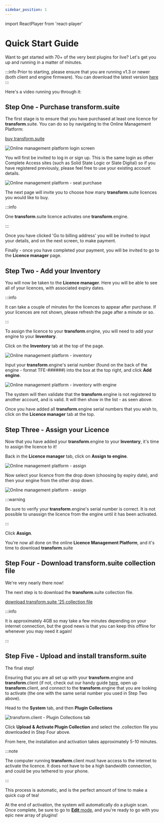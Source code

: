 ```yaml
---
sidebar_position: 1
---
```

import ReactPlayer from 'react-player'


# Quick Start Guide

Want to get started with 70+ of the very best plugins for live? Let's get you up and running in a matter of minutes.

:::info
Prior to starting, please ensure that you are running v1.3 or newer (both client and engine firmware). You can download the latest version [here](../../../../downloads)
:::

Here's a video running you through it:
<ReactPlayer controls url="https://youtu.be/pRjeBVQpBvE" />

## Step One - Purchase transform.suite

The first stage is to ensure that you have purchased at least one licence for **transform**.suite. You can do so by navigating to the Online Management Platform:

<a class="button button--lg button--primary" href="https://go.fourieraudio.com/suite.purchase">buy transform.suite</a>
&nbsp;

![Online management platform login screen](@site/static/img/transformsuite/management-login.png)

You will first be invited to log in or sign up. This is the same login as other Complete Access sites (such as Solid State Logic or Slate Digital) so if you have registered previously, please feel free to use your existing account details.

![Online management platform - seat purchase](@site/static/img/transformsuite/management-seat-purchase.png)

The next page will invite you to choose how many **transform**.suite licences you would like to buy.

:::info

One **transform**.suite licence activates one **transform**.engine.

:::

Once you have clicked 'Go to billing address' you will be invited to input your details, and on the next screen, to make payment.

Finally - once you have completed your payment, you will be invited to go to the **Licence manager** page.

## Step Two - Add your Inventory

You will now be taken to the **Licence manager**. Here you will be able to see all of your licences, with associated expiry dates.

:::info

It can take a couple of minutes for the licences to appear after purchase. If your licences are not shown, please refresh the page after a minute or so.

:::

To assign the licence to your **transform**.engine, you will need to add your engine to your **Inventory**.

Click on the **Inventory** tab at the top of the page.

![Online management platform - inventory](@site/static/img/transformsuite/management-inventory-blank.png)


Input your **transform**.engine's serial number (found on the back of the engine - format TFE-######) into the box at the top right, and click **Add engine**.

![Online management platform - inventory with engine](@site/static/img/transformsuite/management-inventory-one.png)

The system will then validate that the **transform**.engine is not registered to another account, and is valid. It will then show in the list - as seen above.

Once you have added all **transform**.engine serial numbers that you wish to, click on the **Licence manager** tab at the top.

## Step Three - Assign your Licence

Now that you have added your **transform**.engine to your **Inventory**, it's time to assign the licence to it!

Back in the **Licence manager** tab, click on **Assign to engine**.

![Online management platform - assign](@site/static/img/transformsuite/management-assign-first.png)

Now select your licence from the drop down (choosing by expiry date), and then your engine from the other drop down.

![Online management platform - assign](@site/static/img/transformsuite/management-assign-second.png)

:::warning

Be sure to verify your **transform**.engine's serial number is correct. It is not possible to unassign the licence from the engine until it has been activated.

:::

Click **Assign**.

You're now all done on the online **Licence Management Platform**, and it's time to download **transform**.suite

## Step Four - Download **transform**.suite collection file

We're very nearly there now!

The next step is to download the **transform**.suite collection file.

<a class="button button--lg button--primary" href="../../../../../downloads/suitedownload">download transform.suite '25 collection file</a>
&nbsp;

:::info

It is approximately 4GB so may take a few minutes depending on your internet connection, but the good news is that you can keep this offline for whenever you may need it again!


:::

## Step Five - Upload and install **transform**.suite

The final step!

Ensuring that you are all set up with your **transform**.engine and **transform**.client (if not, check out our handy guide [here](../../getting-started), open up **transform**.client, and connect to the **transform**.engine that you are looking to activate (the one with the same serial number you used in Step Two above).

Head to the **System** tab, and then **Plugin Collections**

![transform.client - Plugin Collections tab](@site/static/img/transformclient/v1.5/system-plugin-collection.png)

Click **Upload & Activate Plugin Collection** and select the .collection file you downloaded in Step Four above.

From here, the installation and activation takes approximately 5-10 minutes.

:::note

The computer running **transform**.client must have access to the internet to activate the licence. It does not have to be a high bandwidth connection, and could be you tethered to your phone.

:::

This process is automatic, and is the perfect amount of time to make a quick cup of tea!

At the end of activation, the system will automatically do a plugin scan. Once complete, be sure to go to [**Edit** mode](../../transform.client/system/system-status), and you're ready to go with you epic new array of plugins!
